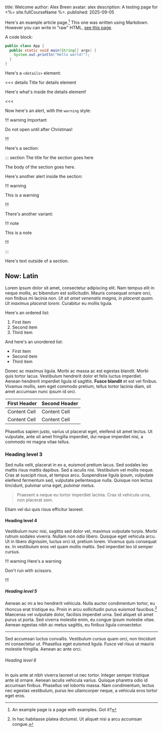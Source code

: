 title: Welcome
author: Alex Breen
avatar: alex
description: A testing page for <%= site.fullCourseName %>.
published: 2025-09-05

Here's an example article page.[^1] This one was written using Markdown.
However you can write in "raw" HTML, [see this page](html.html).

A code block:

```java
public class App {
  public static void main(String[] args) {
    System.out.println("Hello world!");
  }
}
```

Here's a `<details>` element:

<<< details Title for details element

Here's what's inside the details element!

<<<

Now here's an alert, with the `warning` style:

!!! warning Important

Do not open until after Christmas!

!!!

Here's a section:

::: section The title for the section goes here

The body of the section goes here.

Here's another alert inside the section:

!!! warning

This is a warning

!!!

There's another variant:

!!! note

This is a note

!!!

:::

Here's text outside of a section.

## Now: Latin

Lorem ipsum dolor sit amet, consectetur adipiscing elit. Nam tempus elit in
neque mollis, ac bibendum est sollicitudin. Mauris consequat ornare orci, non
finibus mi lacinia non. _Ut sit amet venenatis magna, in placerat quam. Ut
maximus placerat lorem._ Curabitur eu mollis ligula.

Here's an ordered list:

1. First item
2. Second item
3. Third item

And here's an unordered list:

- First item
- Second item
- Third item

Donec ac maximus ligula. Morbi ac massa ac est egestas blandit. Morbi quis
tortor lacus. Vestibulum hendrerit dolor et felis luctus imperdiet. Aenean
hendrerit imperdiet ligula id sagittis. **Fusce blandit** et est vel finibus.
Vivamus mollis, sem eget commodo pretium, tellus tortor lacinia diam, sit amet
accumsan nunc ipsum id orci.

| First Header  | Second Header |
| ------------- | ------------- |
| Content Cell  | Content Cell  |
| Content Cell  | Content Cell  |

Phasellus sapien justo, varius ut placerat eget, eleifend sit amet lectus. Ut
vulputate, ante sit amet fringilla imperdiet, dui neque imperdiet nisi, a
commodo mi magna vitae tellus.

### Heading level 3

Sed nulla velit, placerat in ex a, euismod pretium lacus. Sed sodales leo mattis
risus mattis dapibus. Sed a iaculis nisi. Vestibulum vel mollis neque. Cras at
suscipit risus, at tempus arcu. Suspendisse ligula ipsum, vulputate eleifend
fermentum sed, vulputate pellentesque nulla. Quisque non lectus tincidunt,
pulvinar urna eget, _pulvinar metus_.

> Praesent a neque eu tortor imperdiet lacinia. Cras id vehicula urna,
> non placerat sem.

Etiam vel dui quis risus efficitur laoreet.

#### Heading level 4

Vestibulum nunc nisi, sagittis sed dolor vel, maximus vulputate turpis. Morbi
rutrum sodales viverra. Nullam non odio libero. Quisque eget vehicula arcu. Ut
in libero dignissim, luctus orci id, pretium lorem. Vivamus quis consequat ex.
In vestibulum eros vel quam mollis mattis. Sed imperdiet leo id semper cursus.

!!! warning Here's a warning

Don't run with scissors.

!!!

##### Heading level 5

Aenean ac mi a leo hendrerit vehicula. Nulla auctor condimentum tortor, eu
rhoncus erat tristique eu. Proin in arcu sollicitudin purus euismod faucibus.[^2]
Maecenas vel vulputate dolor, facilisis imperdiet urna. Sed aliquet sit amet
purus ut porta. Sed viverra molestie enim, eu congue ipsum molestie vitae.
Aenean egestas nibh ac metus sagittis, eu finibus ligula consectetur.

---

Sed accumsan luctus convallis. Vestibulum cursus quam orci, non tincidunt
mi consectetur ut. Phasellus eget euismod ligula. Fusce vel risus ut mauris
molestie fringilla. Aenean ac ante orci.

###### Heading level 6

In quis ante at nibh viverra laoreet ut nec tortor. Integer semper tristique
ante id ornare. Aenean iaculis vehicula varius. Quisque pharetra odio id
accumsan finibus. Phasellus vel lobortis massa. Nam condimentum, lectus nec
egestas vestibulum, purus leo ullamcorper neque, a vehicula eros tortor eget
eros.

[^1]: An example page is a page with examples. Got it?
[^2]: In hac habitasse platea dictumst. Ut aliquet nisi a arcu accumsan congue.
